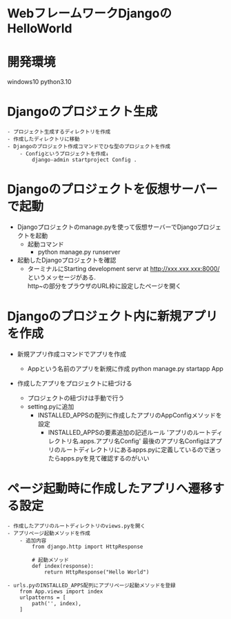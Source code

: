 # WebフレームワークDjangoのHelloWorld

# 開発環境
windows10
python3.10

# Djangoのプロジェクト生成
    - プロジェクト生成するディレクトリを作成
    - 作成したディレクトリに移動
    - Djangoのプロジェクト作成コマンドでひな型のプロジェクトを作成
        - Configというプロジェクトを作成↓
            django-admin startproject Config . 

# Djangoのプロジェクトを仮想サーバーで起動
- Djangoプロジェクトのmanage.pyを使って仮想サーバーでDjangoプロジェクトを起動
    - 起動コマンド
        - python manage.py runserver
- 起動したDjangoプロジェクトを確認
    -   ターミナルにStarting development servr at http://xxx.xxx.xxx:8000/ というメッセージがある. <br>
        http~の部分をプラウザのURL枠に設定したページを開く
 
# Djangoのプロジェクト内に新規アプリを作成
- 新規アプリ作成コマンドでアプリを作成
    - Appという名前のアプリを新規に作成
       python manage.py startapp App 

- 作成したアプリをプロジェクトに紐づける
    - プロジェクトの紐づけは手動で行う
    - setting.pyに追加
        - INSTALLED_APPSの配列に作成したアプリのAppConfigメソッドを設定
            - INSTALLED_APPSの要素追加の記述ルール
                'アプリのルートディレクトリ名.apps.アプリ名Config'
                最後のアプリ名Configはアプリのルートディレクトリにあるapps.pyに定義しているので迷ったらapps.pyを見て確認するのがいい

# ページ起動時に作成したアプリへ遷移する設定
    - 作成したアプリのルートディレクトリのviews.pyを開く
    - アプリページ起動メソッドを作成
        - 追加内容
            from django.http import HttpResponse

            # 起動メソッド
            def index(response):
                return HttpResponse("Hello World")

    - urls.pyのINSTALLED_APPS配列にアプリページ起動メソッドを登録
        from App.views import index
        urlpatterns = [
            path('', index),
        ]